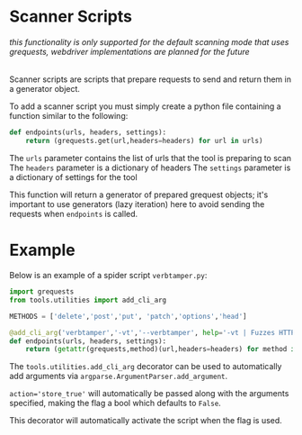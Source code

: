 # Scanner Scripts

###### *this functionality is only supported for the default scanning mode that uses grequests, webdriver implementations are planned for the future*

Scanner scripts are scripts that prepare requests to send and return them in a generator object.

To add a scanner script you must simply create a python file containing a function similar to the following:

```py
def endpoints(urls, headers, settings):
    return (grequests.get(url,headers=headers) for url in urls)
```

The `urls` parameter contains the list of urls that the tool is preparing to scan
The `headers` parameter is a dictionary of headers
The `settings` parameter is a dictionary of settings for the tool

This function will return a generator of prepared grequest objects; it's important to use generators (lazy iteration) here to avoid sending the requests when `endpoints` is called.

# Example

Below is an example of a spider script `verbtamper.py`:

```py
import grequests
from tools.utilities import add_cli_arg

METHODS = ['delete','post','put', 'patch','options','head']

@add_cli_arg('verbtamper','-vt','--verbtamper', help='-vt | Fuzzes HTTP request methods in each request\n')
def endpoints(urls, headers, settings):
    return (getattr(grequests,method)(url,headers=headers) for method in METHODS for url in urls)
```

The `tools.utilities.add_cli_arg` decorator can be used to automatically add arguments via `argparse.ArgumentParser.add_argument`.

`action='store_true'` will automatically be passed along with the arguments specified, making the flag a bool which defaults to `False`.

This decorator will automatically activate the script when the flag is used.
